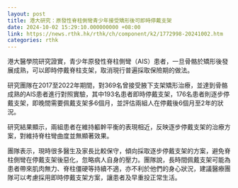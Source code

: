 ```yaml
---
layout: post
title: 港大研究：原發性脊柱側彎青少年接受矯形後可即時停戴支架
date: 2024-10-02 15:29:10.000000000 +08:00
link: https://news.rthk.hk/rthk/ch/component/k2/1772998-20241002.htm
categories: rthk
---
```


港大醫學院研究證實，青少年原發性脊柱側彎（AIS）患者，一旦骨骼於矯形後發展成熟，可以即時停戴脊柱支架，取消現行普遍採取保險期的做法。

研究團隊在2017至2022年期間，對369名曾接受腋下支架矯形治療，並達到骨骼成熟的AIS患者進行對照實驗，其中193名患者即時停戴支架，176名患者則逐步停戴支架，即晚間需要佩戴支架多6個月，並評估兩組人在停戴後6個月至2年的狀況。

研究結果顯示，兩組患者在維持軀幹平衡的表現相近，反映逐步停戴支架的治療方案，對維持脊柱彎曲度並無顯著效果。

團隊表示，現時很多醫生及家長比較保守，傾向採取逐步停戴支架的方案，避免脊柱側彎在停戴支架後惡化，忽略病人自身的壓力。團隊說，長時間佩戴支架可能為患者帶來肌肉無力、脊柱僵硬等持續不適，亦不利於他們的身心狀況，建議醫療團隊可以考慮採用即時停戴支架方案，讓患者及早重投正常生活。
